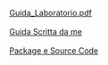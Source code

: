 [Guida_Laboratorio.pdf](/slides/10_3_EJB_Lab.pdf) <br><br>
[Guida Scritta da me](/classNotes/11_tutorial.md) <br><br>
[Package e Source Code](/src/) <br><br>

